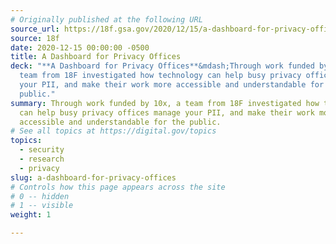 ```yaml
---
# Originally published at the following URL
source_url: https://18f.gsa.gov/2020/12/15/a-dashboard-for-privacy-offices/
source: 18f
date: 2020-12-15 00:00:00 -0500
title: A Dashboard for Privacy Offices
deck: "**A Dashboard for Privacy Offices**&mdash;Through work funded by 10x, a
  team from 18F investigated how technology can help busy privacy offices manage
  your PII, and make their work more accessible and understandable for the
  public."
summary: Through work funded by 10x, a team from 18F investigated how technology
  can help busy privacy offices manage your PII, and make their work more
  accessible and understandable for the public.
# See all topics at https://digital.gov/topics
topics:
  - security
  - research
  - privacy
slug: a-dashboard-for-privacy-offices
# Controls how this page appears across the site
# 0 -- hidden
# 1 -- visible
weight: 1

---
```

